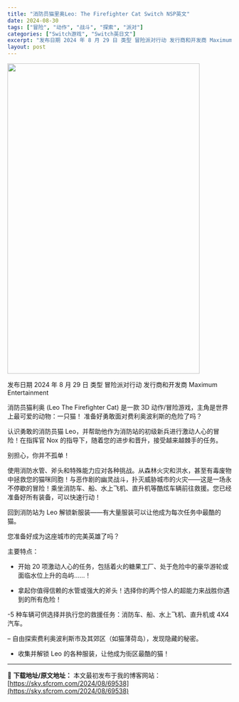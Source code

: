 ```yaml
---
title: "消防员猫里奥Leo: The Firefighter Cat Switch NSP英文"
date: 2024-08-30
tags: ["冒险", "动作", "战斗", "探索", "派对"]
categories: ["Switch游戏", "Switch英日文"]
excerpt: "发布日期 2024 年 8 月 29 日 类型 冒险派对行动 发行商和开发商 Maximum Entertainment 消防员猫利奥 (Leo The Firefighter Cat) 是一款 3D 动作/冒险游戏，主角是世界上最可爱的动物：一只猫！ 准备好勇敢面对费利奥波利斯的危险了吗？ 认识勇&hellip;"
layout: post
---
```


<img class="aligncenter size-full wp-image-69539" src="https://sky.sfcrom.com/wp-content/uploads/2024/08/2024083008383955.webp" alt="" width="432" height="698" />

发布日期 2024 年 8 月 29 日
类型 冒险派对行动
发行商和开发商 Maximum Entertainment

消防员猫利奥 (Leo The Firefighter Cat) 是一款 3D 动作/冒险游戏，主角是世界上最可爱的动物：一只猫！
准备好勇敢面对费利奥波利斯的危险了吗？

认识勇敢的消防员猫 Leo，并帮助他作为消防站的初级新兵进行激动人心的冒险！在指挥官 Nox 的指导下，随着您的进步和晋升，接受越来越棘手的任务。

别担心，你并不孤单！

使用消防水管、斧头和特殊能力应对各种挑战。从森林火灾和洪水，甚至有毒废物中拯救您的猫咪同胞！与恶作剧的幽灵战斗，扑灭威胁城市的火灾——这是一场永不停歇的冒险！乘坐消防车、船、水上飞机、直升机等酷炫车辆前往救援。您已经准备好所有装备，可以快速行动！

回到消防站为 Leo 解锁新服装——有大量服装可以让他成为每次任务中最酷的猫。

您准备好成为这座城市的完美英雄了吗？

主要特点：

- 开始 20 项激动人心的任务，包括着火的糖果工厂、处于危险中的豪华游轮或面临水位上升的岛屿……！

- 拿起你值得信赖的水管或强大的斧头！选择你的两个惊人的超能力来战胜你遇到的所有危险！

-5 种车辆可供选择并执行您的救援任务：消防车、船、水上飞机、直升机或 4X4 汽车。

– 自由探索费利奥波利斯市及其郊区（如猫薄荷岛），发现隐藏的秘密。

- 收集并解锁 Leo 的各种服装，让他成为街区最酷的猫！

---
📖 **下载地址/原文地址：** 本文最初发布于我的博客网站：[https://sky.sfcrom.com/2024/08/69538](https://sky.sfcrom.com/2024/08/69538)
